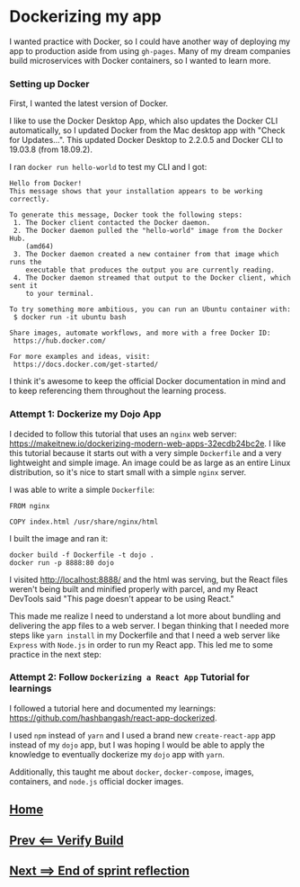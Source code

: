 # Dockerizing my app

I wanted practice with Docker, so I could have another way of deploying my app to production aside from using `gh-pages`. Many of my dream companies build microservices with Docker containers, so I wanted to learn more.

### Setting up Docker

First, I wanted the latest version of Docker.

I like to use the Docker Desktop App, which also updates the Docker CLI automatically, so I updated Docker from the Mac desktop app with "Check for Updates...". This updated Docker Desktop to 2.2.0.5 and Docker CLI to 19.03.8 (from 18.09.2).

I ran `docker run hello-world` to test my CLI and I got:
```
Hello from Docker!
This message shows that your installation appears to be working correctly.

To generate this message, Docker took the following steps:
 1. The Docker client contacted the Docker daemon.
 2. The Docker daemon pulled the "hello-world" image from the Docker Hub.
    (amd64)
 3. The Docker daemon created a new container from that image which runs the
    executable that produces the output you are currently reading.
 4. The Docker daemon streamed that output to the Docker client, which sent it
    to your terminal.

To try something more ambitious, you can run an Ubuntu container with:
 $ docker run -it ubuntu bash

Share images, automate workflows, and more with a free Docker ID:
 https://hub.docker.com/

For more examples and ideas, visit:
 https://docs.docker.com/get-started/
```

I think it's awesome to keep the official Docker documentation in mind and to keep referencing them throughout the learning process.

### Attempt 1: Dockerize my Dojo App

I decided to follow this tutorial that uses an `nginx` web server: <https://makeitnew.io/dockerizing-modern-web-apps-32ecdb24bc2e>. I like this tutorial because it starts out with a very simple `Dockerfile` and a very lightweight and simple image. An image could be as large as an entire Linux distribution, so it's nice to start small with a simple `nginx` server.

I was able to write a simple `Dockerfile`:
```
FROM nginx

COPY index.html /usr/share/nginx/html
```
I built the image and ran it:
```
docker build -f Dockerfile -t dojo .
docker run -p 8888:80 dojo
```
I visited <http://localhost:8888/> and the html was serving, but the React files weren't being built and minified properly with parcel, and my React DevTools said "This page doesn't appear to be using React."

This made me realize I need to understand a lot more about bundling and delivering the app files to a web server. I began thinking that I needed more steps like `yarn install` in my Dockerfile and that I need a web server like `Express` with `Node.js` in order to run my React app. This led me to some practice in the next step:

### Attempt 2: Follow `Dockerizing a React App` Tutorial for learnings

I followed a tutorial here and documented my learnings: <https://github.com/hashbangash/react-app-dockerized>.

I used `npm` instead of `yarn` and I used a brand new `create-react-app` app instead of my `dojo` app, but I was hoping I would be able to apply the knowledge to eventually dockerize my `dojo` app with `yarn`.

Additionally, this taught me about `docker`, `docker-compose`, images, containers, and `node.js` official docker images.


## [Home](./../README.md)
## [Prev <== Verify Build](./verify.md)
## [Next ==> End of sprint reflection](./reflect.md)
